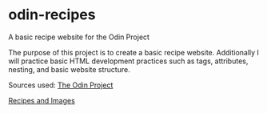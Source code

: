 # odin-recipes
A basic recipe website for the Odin Project

The purpose of this project is to create a basic recipe website. Additionally I will practice basic HTML development practices such as tags, attributes, nesting, and basic website structure.

Sources used:
<a href="https://www.theodinproject.com/lessons/foundations-recipes">The Odin Project</a>

<a href="https://www.allrecipes.com/">Recipes and Images</a>